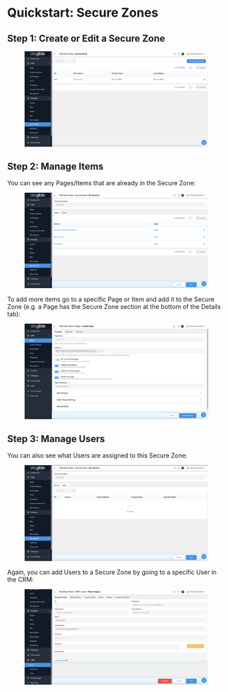 # Quickstart: Secure Zones

## Step 1: Create or Edit a Secure Zone

<figure><img src="../../../.gitbook/assets/Siteglide-Modules-Core-Secure-Zones-List.png" alt=""><figcaption></figcaption></figure>

## Step 2: Manage Items

You can see any Pages/Items that are already in the Secure Zone:

<figure><img src="../../../.gitbook/assets/Siteglide-Modules-Core-Secure-Zones-Items.png" alt=""><figcaption></figcaption></figure>

To add more items go to a specific Page or Item and add it to the Secure Zone (e.g. a Page has the Secure Zone section at the bottom of the Details tab):

<figure><img src="../../../.gitbook/assets/Siteglide-CMS-Pages-New-Details-Blank.png" alt=""><figcaption></figcaption></figure>

## Step 3: Manage Users

You can also see what Users are assigned to this Secure Zone:

<figure><img src="../../../.gitbook/assets/Siteglide-Modules-Core-Secure-Zones-Users.png" alt=""><figcaption></figcaption></figure>

Again, you can add Users to a Secure Zone by going to a specific User in the CRM:

<figure><img src="../../../.gitbook/assets/Siteglide-CRM-User-Secure-Zone-Assign.png" alt=""><figcaption></figcaption></figure>
